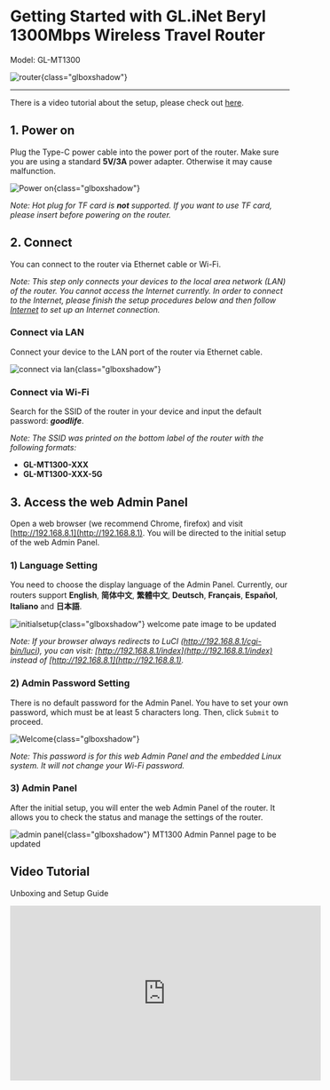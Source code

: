 # Getting Started with GL.iNet Beryl 1300Mbps Wireless Travel Router

Model: GL-MT1300

![router](https://static.gl-inet.com/docs/en/3/setup/mt1300/Interface.jpg){class="glboxshadow"}

---

There is a video tutorial about the setup, please check out [here](#video-tutorial).


## 1. Power on 

Plug the Type-C power cable into the power port of the router. Make sure you are using a standard **5V/3A** power adapter. Otherwise it may cause malfunction.

![Power on](https://static.gl-inet.com/docs/en/3/setup/mt1300/power-up.jpg){class="glboxshadow"}

*Note: Hot plug for TF card is **not** supported. If you want to use TF card, please insert before powering on the router.*

## 2. Connect 

You can connect to the router via Ethernet cable or Wi-Fi.

*Note: This step only connects your devices to the local area network (LAN) of the router. You cannot access the Internet currently. In order to connect to the Internet, please finish the setup procedures below and then follow [Internet](../internet) to set up an Internet connection.*

### Connect via LAN 
Connect your device to the LAN port of the router via Ethernet cable.

![connect via lan](https://static.gl-inet.com/docs/en/3/setup/mt1300/plug.jpg){class="glboxshadow"}

### Connect via Wi-Fi
Search for the SSID of the router in your device and input the default password: ***goodlife***.

*Note: The SSID was printed on the bottom label of the router with the following formats:*

- **GL-MT1300-XXX**
- **GL-MT1300-XXX-5G**

## 3. Access the web Admin Panel

Open a web browser (we recommend Chrome, firefox) and visit [http://192.168.8.1](http://192.168.8.1). You will be directed to the initial setup of the web Admin Panel.

### 1) Language Setting
You need to choose the display language of the Admin Panel. Currently, our routers support **English**, **简体中文**, **繁體中文**, **Deutsch**, **Français**, **Español**, **Italiano** and **日本語**. 

![initialsetup](https://static.gl-inet.com/docs/en/3/setup/mt1300/language.png){class="glboxshadow"} welcome pate image to be updated

*Note: If your browser always redirects to LuCI (http://192.168.8.1/cgi-bin/luci), you can  visit: [http://192.168.8.1/index](http://192.168.8.1/index) instead of [http://192.168.8.1](http://192.168.8.1).*

### 2) Admin Password Setting
There is no default password for the Admin Panel. You have to set your own password, which must be at least 5 characters long. Then, click `Submit` to proceed.

![Welcome](https://static.gl-inet.com/docs/en/3/setup/mt1300/password.jpg){class="glboxshadow"}

*Note: This password is for this web Admin Panel and the embedded Linux system. It will not change your Wi-Fi password.*

### 3) Admin Panel
After the initial setup, you will enter the web Admin Panel of the router. It allows you to check the status and manage the settings of the router.

![admin panel](https://static.gl-inet.com/docs/en/3/setup/mt1300/admin_panel.png){class="glboxshadow"} MT1300 Admin Pannel page to be updated

## Video Tutorial

Unboxing and Setup Guide

<iframe width="560" height="315" src="https://www.youtube.com/embed/rT9cs6l0vBc" title="YouTube video player" frameborder="0" allow="accelerometer; autoplay; clipboard-write; encrypted-media; gyroscope; picture-in-picture" allowfullscreen></iframe>
